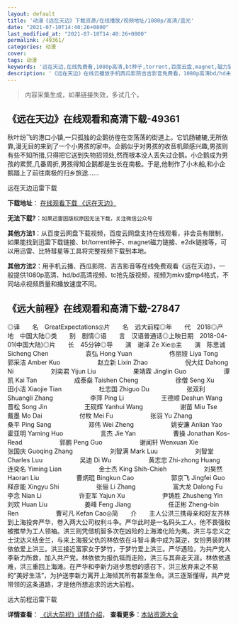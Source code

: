 ```yaml
---
layout: default
title: '动漫《远在天边》下载资源/在线播放/视频地址/1080p/高清/蓝光'
date: "2021-07-10T14:40:26+0800"
last_modified_at: "2021-07-10T14:40:26+0800"
permalink: /49361/
categories: 动漫
cover:
tags: 动漫
keywords: '远在天边,在线免费看,1080p高清,bt种子,torrent,百度云盘,magnet,磁力链,迅雷下载资源'
description: '《远在天边》在线云播放手机西瓜影院吉吉影音免费看，1080p高清bd/hd未删减完整版和tc抢先枪版，mkv/mp4格式，附带bt/torrent种子、magnet/磁力链、百度云盘、网盘资源迅雷下载链接'
---
```


>内容采集生成，如果链接失效，多试几个。


## 《远在天边》在线观看和高清下载-49361

秋叶纷飞的港口小镇,一只孤独的企鹅彷徨在空荡荡的街道上。它饥肠辘辘,无所依靠,漫无目的来到了一个小男孩的家中。企鹅似乎对男孩的收音机颇感兴趣,男孩则有些不知所措,只得把它送到失物招领处,然而根本没人丢失过企鹅。小企鹅成为男孩的累赘,几番周折,男孩得知企鹅都是生长在南极。于是,他制作了小木船,和小企鹅踏上了前往南极的归乡旅途&hellip;…


远在天边迅雷下载

**下载地址**： [在线观看下载 《远在天边》](https://www.993dy.com//vod-detail-id-4241.html) 


**无法下载?**：`如果迅雷因版权原因无法下载，关注微信公众号 `

**其他方法1**：从百度云网盘下载视频，百度云网盘支持在线观看，非会员有限制，如果能找到迅雷下载链接、bt/torrent种子、magnet磁力链接、e2dk链接等，可以用迅雷、比特彗星等工具将完整视频下载到本地。

**其他方法2**：用手机云播、西瓜影院、吉吉影音等在线免费观看《远在天边》，一般提供1080p高清、hd/bd高清视频、tc抢先版视频，视频为mkv或mp4格式，不同站点视频质量和播放速度不同。


## 《远大前程》在线观看和高清下载-27847

◎译　　名　GreatExpectations◎片　　名　远大前程◎年　　代　2018◎产　　地　中国大陆◎类　　别　剧情◎语　　言　汉语普通话◎上映日期　2018-04-01(中国大陆)◎片　　长　45分钟◎导　　演　谢泽 Ze Xie◎主　　演　陈思诚 Sicheng Chen　　　　　　袁弘 Hong Yuan　　　　　　佟丽娅 Liya Tong　　　　　　郭采洁 Amber Kuo　　　　　　赵立新 Lixin Zhao　　　　　　倪大红 Dahong Ni　　　　　　刘奕君 Yijun Liu　　　　　　果靖霖 Jinglin Guo　　　　　　谭凯 Kai Tan　　　　　　成泰燊 Taishen Cheng　　　　　　徐僧 Seng Xu　　　　　　田小洁 Xiaojie Tian　　　　　　杜志国 Zhiguo Du　　　　　　张双利 Shuangli Zhang　　　　　　李萍 Ping Li　　　　　　王德顺 Deshun Wang　　　　　　晋松 Song Jin　　　　　　王砚辉 Yanhui Wang　　　　　　谢苗 Miu Tse　　　　　　戴墨 Mo Dai　　　　　　付枚 Mei Fu　　　　　　张羽 Yu Zhang　　　　　　桑平 Ping Sang　　　　　　郑伟 Wei Zheng　　　　　　姚安濂 Anlian Yao　　　　　　霍亚明 Yaming Huo　　　　　　言杰 Jie Yan　　　　　　曹操 Jonathan Kos-Read　　　　　　郭鹏 Peng Guo　　　　　　谢闻轩 Wenxuan Xie　　　　　　张国庆 Guoqing Zhang　　　　　　刘智满 Mark Luu　　　　　　刘智堂 Charles Luu　　　　　　吴迪 Di Wu　　　　　　黄志忠 Zhi-zhong Huang　　　　　　连奕名 Yiming Lian　　　　　　金士杰 King Shih-Chieh　　　　　　刘昊然 Haoran Liu　　　　　　曹炳琨 Bingkun Cao　　　　　　郭京飞 Jingfei Guo　　　　　　释彦能 Xingyu Shi　　　　　　张俪 Li Zhang　　　　　　富大龙 Dalong Fu　　　　　　李念 Nian Li　　　　　　许亚军 Yajun Xu　　　　　　尹铸胜 Zhusheng Yin　　　　　　刘欢 Huan Liu　　　　　　姜峰 Feng Jiang　　　　　　任正彬 Zheng-bin Ren　　　　　　曹可凡 Kefan Cao◎简　　介　　主人公洪三携母亲和好友齐林到上海投奔严华，卷入两大公司权利斗争。严华此时是一名码头工人，他不畏强权被推举为工人领袖。洪三则凭借机智多次在凶险的上海滩化险为夷。洪三与忠义之士沈达义结金兰，与来上海报父仇的林依依在斗智斗勇中成为莫逆，女扮男装的林依依爱上洪三。洪三接近富家女于梦竹，于梦竹爱上洪三。严华遇险，为共产党人李新力所救，加入共产党。林依依为报仇铤而走险，洪三与其奔走天涯。林依依遇难，洪三重回上海滩。在严华和李新力进步思想的感召下，洪三放弃来之不易的“美好生活”，为护送李新力离开上海倾其所有甚至生命。洪三逐渐懂得，共产党带领的这条道路，才是他所想追求的远大前程。


远大前程迅雷下载

**详情查看**： [《远大前程》详情介绍](/movie/27847/)， **查看更多**：[本站资源大全](/movie/t/all/)

